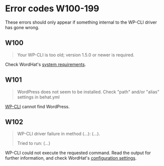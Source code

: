 # Error codes W100-199

These errors should only appear if something internal to the WP-CLI driver has gone wrong.

## W100
> Your WP-CLI is too old; version 1.5.0 or newer is required.

Check WordHat's [system requirements](/getting-started/installation.md#requirements).

## W101
> WordPress does not seem to be installed. Check "path" and/or "alias" settings in behat.yml

[WP-CLI](https://wp-cli.org) cannot find WordPress.

## W102
> WP-CLI driver failure in method (...):
> (...).
>
> Tried to run: (...)

WP-CLI could not execute the requested command. Read the output for further information, and check WordHat's [configuration settings](/configuration/settings.md).
